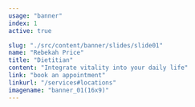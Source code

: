 ```yaml
---
usage: "banner"
index: 1
active: true

slug: "./src/content/banner/slides/slide01"
name: "Rebekah Price"
title: "Dietitian"
content: "Integrate vitality into your daily life"
link: "book an appointment"
linkurl: "/services#locations"
imagename: "banner_01(16x9)"
---
```


